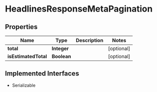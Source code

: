 

# HeadlinesResponseMetaPagination


## Properties

Name | Type | Description | Notes
------------ | ------------- | ------------- | -------------
**total** | **Integer** |  |  [optional]
**isEstimatedTotal** | **Boolean** |  |  [optional]


## Implemented Interfaces

* Serializable


